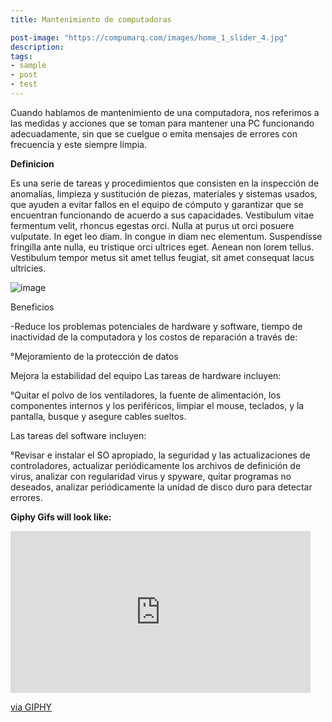 ```yaml
---
title: Mantenimiento de computadoras

post-image: "https://compumarq.com/images/home_1_slider_4.jpg"
description: 
tags:
- sample
- post
- test
---
```


Cuando hablamos de mantenimiento de una computadora, nos referimos a las medidas y acciones que se toman para mantener una PC funcionando adecuadamente, sin que se cuelgue o emita mensajes de errores con frecuencia y este siempre limpia.





**Definicion**<br>

Es una serie de tareas y procedimientos que consisten en la inspección de anomalías, limpieza y sustitución  de piezas, materiales y sistemas usados, que ayuden a evitar fallos en el equipo de cómputo y garantizar que se encuentran funcionando de acuerdo a sus capacidades.
Vestibulum vitae fermentum velit, rhoncus egestas orci. Nulla at purus ut orci posuere vulputate. In eget leo diam. In congue in diam nec elementum. Suspendisse fringilla ante nulla, eu tristique orci ultrices eget. Aenean non lorem tellus. Vestibulum tempor metus sit amet tellus feugiat, sit amet consequat lacus ultricies.

![image](https://user-images.githubusercontent.com/101680656/165865150-170f8a30-ba73-4e33-893e-2cf7efee05ca.png)

Beneficios

-Reduce los problemas potenciales de hardware y software, tiempo de inactividad de la computadora y los costos de reparación a través de:

°Mejoramiento de la protección de datos

Mejora la estabilidad del equipo
Las tareas de hardware incluyen:

°Quitar el polvo de los ventiladores, la fuente de alimentación, los componentes internos y los periféricos, limpiar el mouse, teclados, y la pantalla, busque y asegure cables sueltos.

Las tareas del software incluyen:

°Revisar e instalar el SO apropiado, la seguridad y las actualizaciones de controladores, actualizar periódicamente los archivos de definición de virus, analizar con regularidad virus y spyware, quitar programas no deseados, analizar periódicamente la unidad de disco duro para detectar errores.

**Giphy Gifs will look like:**<br>
<iframe src="https://giphy.com/embed/ZqlvCTNHpqrio" width="480" height="259" frameBorder="0" class="giphy-embed" allowFullScreen></iframe><p><a href="https://giphy.com/gifs/laughing-despicable-me-minions-ZqlvCTNHpqrio">via GIPHY</a></p>

